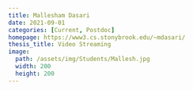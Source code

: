 ```yaml
---
title: Mallesham Dasari
date: 2021-09-01
categories: [Current, Postdoc]
homepage: https://www3.cs.stonybrook.edu/~mdasari/
thesis_title: Video Streaming
image:
  path: /assets/img/Students/Mallesh.jpg
  width: 200
  height: 200
---
```


